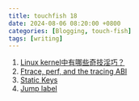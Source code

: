 ```yaml
---
title: touchfish 18
date: 2024-08-06 08:20:00 +0800
categories: [Blogging, touch-fish]
tags: [writing]
---
```


1. [Linux kernel中有哪些奇技淫巧？](https://www.zhihu.com/question/471637144)
2. [Ftrace, perf, and the tracing ABI](https://lwn.net/Articles/442113/)
3. [Static Keys](https://docs.kernel.org/staging/static-keys.html)
4. [Jump label](https://lwn.net/Articles/412072/)
